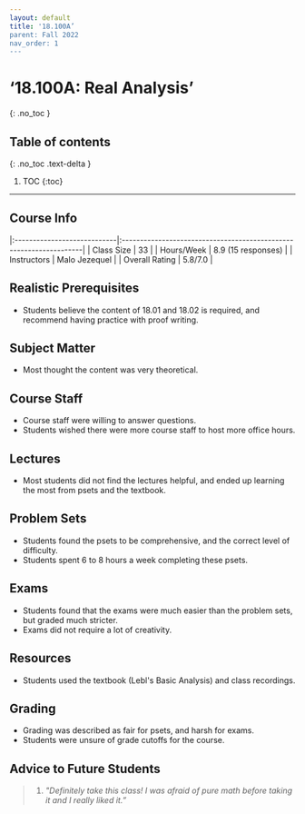 ```yaml
---
layout: default
title: '18.100A’
parent: Fall 2022
nav_order: 1
---
```


# ‘18.100A: Real Analysis’
{: .no_toc }

## Table of contents
{: .no_toc .text-delta }

1. TOC
{:toc}

---

## Course Info

|:----------------------------|:-------------------------------------------------------------------|
| Class Size    		| 33                                                            		|
| Hours/Week        	| 8.9 (15 responses)                                          	| 
| Instructors         	| Malo Jezequel					|
| Overall Rating	| 5.8/7.0						|

## Realistic Prerequisites
* Students believe the content of 18.01 and 18.02 is required, and recommend having practice with proof writing. 

## Subject Matter
* Most thought the content was very theoretical.

## Course Staff
* Course staff were willing to answer questions. 
* Students wished there were more course staff to host more office hours. 

## Lectures
* Most students did not find the lectures helpful, and ended up learning the most from psets and the textbook. 

## Problem Sets
* Students found the psets to be comprehensive, and the correct level of difficulty. 
* Students spent 6 to 8 hours a week completing these psets.

## Exams
* Students found that the exams were much easier than the problem sets, but graded much stricter.
* Exams did not require a lot of creativity.

## Resources
* Students used the textbook (Lebl's Basic Analysis) and class recordings. 

## Grading
* Grading was described as fair for psets, and harsh for exams. 
* Students were unsure of grade cutoffs for the course.

## Advice to Future Students
> 1. *"Definitely take this class! I was afraid of pure math before taking it and I really liked it.”*
